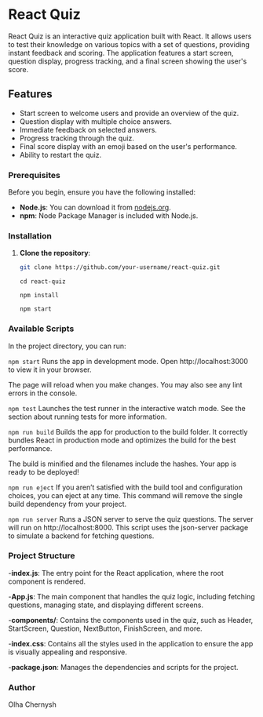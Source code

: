 # React Quiz

React Quiz is an interactive quiz application built with React. It allows users to test their knowledge on various topics with a set of questions, providing instant feedback and scoring. The application features a start screen, question display, progress tracking, and a final screen showing the user's score.

## Features

- Start screen to welcome users and provide an overview of the quiz.
- Question display with multiple choice answers.
- Immediate feedback on selected answers.
- Progress tracking through the quiz.
- Final score display with an emoji based on the user's performance.
- Ability to restart the quiz.

### Prerequisites

Before you begin, ensure you have the following installed:

- **Node.js**: You can download it from [nodejs.org](https://nodejs.org/).
- **npm**: Node Package Manager is included with Node.js.

### Installation

1. **Clone the repository**:

   ```bash
   git clone https://github.com/your-username/react-quiz.git
   ```

   `cd react-quiz`

   `npm install`

   `npm start`

### Available Scripts

In the project directory, you can run:

`npm start`
Runs the app in development mode.
Open http://localhost:3000 to view it in your browser.

The page will reload when you make changes.
You may also see any lint errors in the console.

`npm test`
Launches the test runner in the interactive watch mode.
See the section about running tests for more information.

`npm run build`
Builds the app for production to the build folder.
It correctly bundles React in production mode and optimizes the build for the best performance.

The build is minified and the filenames include the hashes.
Your app is ready to be deployed!

`npm run eject`
If you aren’t satisfied with the build tool and configuration choices, you can eject at any time. This command will remove the single build dependency from your project.

`npm run server`
Runs a JSON server to serve the quiz questions. The server will run on http://localhost:8000. This script uses the json-server package to simulate a backend for fetching questions.

### Project Structure

-**index.js**: The entry point for the React application, where the root component is rendered.

-**App.js**: The main component that handles the quiz logic, including fetching questions, managing state, and displaying different screens.

-**components/**: Contains the components used in the quiz, such as Header, StartScreen, Question, NextButton, FinishScreen, and more.

-**index.css**: Contains all the styles used in the application to ensure the app is visually appealing and responsive.

-**package.json**: Manages the dependencies and scripts for the project.

### Author

Olha Chernysh

